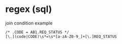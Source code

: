 # regex (sql)

join condition example

```
/* .CODE = AB1.REQ_STATUS */
[\.](code|CODE)\s*=\s*[a-zA-Z0-9_]+[\.]REQ_STATUS
```
